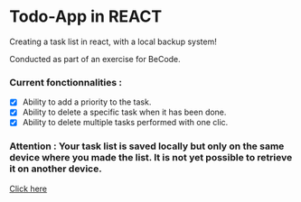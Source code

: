 # Todo-App in REACT

Creating a task list in react, with a local backup system!

Conducted as part of an exercise for BeCode.

### Current fonctionnalities :
- [x] Ability to add a priority to the task.
- [x] Ability to delete a specific task when it has been done.
- [x] Ability to delete multiple tasks performed with one clic.

### Attention : Your task list is saved locally but only on the same device where you made the list. It is not yet possible to retrieve it on another device.

[Click here](https://todo-app-react-brown-sigma.vercel.app/)
